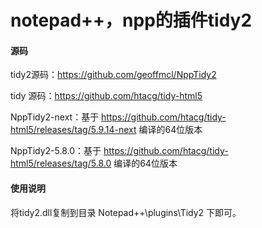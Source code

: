# notepad++，npp的插件tidy2
#### 源码
tidy2源码：https://github.com/geoffmcl/NppTidy2

tidy 源码：https://github.com/htacg/tidy-html5

NppTidy2-next：基于 https://github.com/htacg/tidy-html5/releases/tag/5.9.14-next 编译的64位版本

NppTidy2-5.8.0：基于 https://github.com/htacg/tidy-html5/releases/tag/5.8.0 编译的64位版本

#### 使用说明
将tidy2.dll复制到目录 Notepad++\plugins\Tidy2 下即可。
